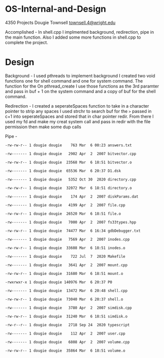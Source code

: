 # OS-Internal-and-Design
4350 Projects
Dougie Townsell
townsell.4@wright.edu


Accomplished - In shell.cpp I implmented background, redirection, pipe in the main function. Also I added some more functions in shell.cpp to complete the project. 



# Design

Background -  I used pthreads to implement background I created two void functions one for shell command and one for system command. The function for the  On pthread_create I use those functions as the 3rd paramter and pass in buf + 1 on the system command and a copy of buf for the shell command.

Redirection - I created a seperateSpaces function to take in a character pointer to strip any spaces
I used strchr to search buf for the `>` passed in c+1 into seperateSpaces and stored that in char pointer redir. From there I used my fd and make my creat system call and pass in redir with the file permission then make some dup calls 


Pipe -

`-rw-rw-r-- 1 dougie dougie    763 Mar  6 00:23 answers.txt`

`-rw------- 1 dougie dougie   2902 Apr  2  2007 bitvector.cpp`

`-rw-rw-r-- 1 dougie dougie  23568 Mar  6 18:51 bitvector.o`

`-rw------- 1 dougie dougie  65536 Mar  6 20:37 D1.dsk`

`-rw------- 1 dougie dougie   5352 Oct 30  2020 directory.cpp`

`-rw-rw-r-- 1 dougie dougie  32072 Mar  6 18:51 directory.o`

`-rw------- 1 dougie dougie    174 Apr  2  2007 diskParams.dat`

`-rw------- 1 dougie dougie   4199 Apr  2  2007 file.cpp`

`-rw-rw-r-- 1 dougie dougie  26520 Mar  6 18:51 file.o`

`-rw------- 1 dougie dougie   7000 Apr  2  2007 fs33types.hpp`

`-rw-rw-r-- 1 dougie dougie  74477 Mar  6 16:34 gdbDebugger.txt`

`-rw------- 1 dougie dougie   7569 Apr  2  2007 inodes.cpp`

`-rw-rw-r-- 1 dougie dougie  33608 Mar  6 18:51 inodes.o`

`-rw------- 1 dougie dougie    722 Jul  7  2020 Makefile`

`-rw------- 1 dougie dougie   3641 Apr  2  2007 mount.cpp`

`-rw-rw-r-- 1 dougie dougie  31680 Mar  6 18:51 mount.o`

`-rwxrwxr-x 1 dougie dougie 140976 Mar  6 20:37 P0`

`-rw------- 1 dougie dougie  13472 Mar  6 20:48 shell.cpp`

`-rw-rw-r-- 1 dougie dougie  73040 Mar  6 20:37 shell.o`

`-rw------- 1 dougie dougie   3780 Apr  2  2007 simdisk.cpp`

`-rw-rw-r-- 1 dougie dougie  31240 Mar  6 18:51 simdisk.o`

`-rw-r--r-- 1 dougie dougie   2718 Sep 24  2020 typescript`

`-rw------- 1 dougie dougie    112 Apr  2  2007 user.cpp`

`-rw------- 1 dougie dougie   6808 Apr  2  2007 volume.cpp`

`-rw-rw-r-- 1 dougie dougie  35864 Mar  6 18:51 volume.o`
